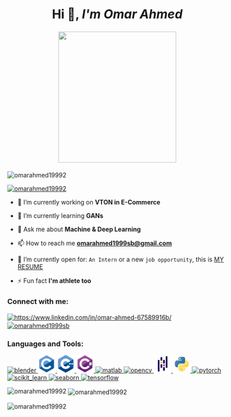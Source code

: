 <h1 align="center">Hi 👋, <em>I'm Omar Ahmed</em> </h1>
<h3 align="center">
  <img src="https://royalsociety.org/-/media/events/2016/04/Machine-learning/machine-learning-event-copyright-kirillm.jpg" width="270" height="300">
</h3>

<p align="left"> <img src="https://komarev.com/ghpvc/?username=omarahmed19992&label=Profile%20views&color=0e75b6&style=flat" alt="omarahmed19992" /> </p>

<p align="left"> <a href="https://github.com/ryo-ma/github-profile-trophy"><img src="https://github-profile-trophy.vercel.app/?username=omarahmed19992" alt="omarahmed19992" /></a> </p>

- 🔭 I’m currently working on **VTON in E-Commerce**

- 🌱 I’m currently learning **GANs**

- 💬 Ask me about **Machine & Deep Learning**

- 📫 How to reach me **omarahmed1999sb@gmail.com**

- 🤔 I’m currently open for:  `An Intern` or a new `job opportunity`, this is [MY RESUME](https://drive.google.com/file/d/1didgXew39dK6rwNQm9WvM-GXs7oBYIjx/view?usp=sharing)

- ⚡ Fun fact **I'm athlete too**

<h3 align="left">Connect with me:</h3>
<p align="left">
<a href="https://linkedin.com/in/https://www.linkedin.com/in/omar-ahmed-67589916b/" target="blank"><img align="center" src="https://raw.githubusercontent.com/rahuldkjain/github-profile-readme-generator/master/src/images/icons/Social/linked-in-alt.svg" alt="https://www.linkedin.com/in/omar-ahmed-67589916b/" height="30" width="40" /></a>
<a href="https://www.hackerrank.com/omarahmed1999sb" target="blank"><img align="center" src="https://raw.githubusercontent.com/rahuldkjain/github-profile-readme-generator/master/src/images/icons/Social/hackerrank.svg" alt="omarahmed1999sb" height="30" width="40" /></a>
</p>

<h3 align="left">Languages and Tools:</h3>
<p align="left"> <a href="https://www.blender.org/" target="_blank" rel="noreferrer"> <img src="https://download.blender.org/branding/community/blender_community_badge_white.svg" alt="blender" width="40" height="40"/> </a> <a href="https://www.cprogramming.com/" target="_blank" rel="noreferrer"> <img src="https://raw.githubusercontent.com/devicons/devicon/master/icons/c/c-original.svg" alt="c" width="40" height="40"/> </a> <a href="https://www.w3schools.com/cpp/" target="_blank" rel="noreferrer"> <img src="https://raw.githubusercontent.com/devicons/devicon/master/icons/cplusplus/cplusplus-original.svg" alt="cplusplus" width="40" height="40"/> </a> <a href="https://www.w3schools.com/cs/" target="_blank" rel="noreferrer"> <img src="https://raw.githubusercontent.com/devicons/devicon/master/icons/csharp/csharp-original.svg" alt="csharp" width="40" height="40"/> </a> <a href="https://www.mathworks.com/" target="_blank" rel="noreferrer"> <img src="https://upload.wikimedia.org/wikipedia/commons/2/21/Matlab_Logo.png" alt="matlab" width="40" height="40"/> </a> <a href="https://opencv.org/" target="_blank" rel="noreferrer"> <img src="https://www.vectorlogo.zone/logos/opencv/opencv-icon.svg" alt="opencv" width="40" height="40"/> </a> <a href="https://pandas.pydata.org/" target="_blank" rel="noreferrer"> <img src="https://raw.githubusercontent.com/devicons/devicon/2ae2a900d2f041da66e950e4d48052658d850630/icons/pandas/pandas-original.svg" alt="pandas" width="40" height="40"/> </a> <a href="https://www.python.org" target="_blank" rel="noreferrer"> <img src="https://raw.githubusercontent.com/devicons/devicon/master/icons/python/python-original.svg" alt="python" width="40" height="40"/> </a> <a href="https://pytorch.org/" target="_blank" rel="noreferrer"> <img src="https://www.vectorlogo.zone/logos/pytorch/pytorch-icon.svg" alt="pytorch" width="40" height="40"/> </a> <a href="https://scikit-learn.org/" target="_blank" rel="noreferrer"> <img src="https://upload.wikimedia.org/wikipedia/commons/0/05/Scikit_learn_logo_small.svg" alt="scikit_learn" width="40" height="40"/> </a> <a href="https://seaborn.pydata.org/" target="_blank" rel="noreferrer"> <img src="https://seaborn.pydata.org/_images/logo-mark-lightbg.svg" alt="seaborn" width="40" height="40"/> </a> <a href="https://www.tensorflow.org" target="_blank" rel="noreferrer"> <img src="https://www.vectorlogo.zone/logos/tensorflow/tensorflow-icon.svg" alt="tensorflow" width="40" height="40"/> </a> </p>

<p><img align="left" src="https://github-readme-stats.vercel.app/api/top-langs?username=omarahmed19992&show_icons=true&locale=en&layout=compact" alt="omarahmed19992" /></p>

<p>&nbsp;<img align="center" src="https://github-readme-stats.vercel.app/api?username=omarahmed19992&show_icons=true&locale=en" alt="omarahmed19992" /></p>

<p><img align="center" src="https://github-readme-streak-stats.herokuapp.com/?user=omarahmed19992&" alt="omarahmed19992" /></p>

